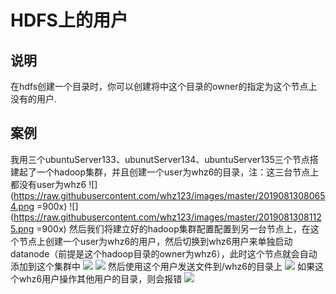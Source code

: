 # HDFS上的用户
## 说明
在hdfs创建一个目录时，你可以创建将中这个目录的owner的指定为这个节点上没有的用户.
## 案例
我用三个ubuntuServer133、ubunutServer134、ubuntuServer135三个节点搭建起了一个hadoop集群，并且创建一个user为whz6的目录，注：这三台节点上都没有user为whz6
![](https://raw.githubusercontent.com/whz123/images/master/20190813080654.png =900x)
![](https://raw.githubusercontent.com/whz123/images/master/20190813081125.png =900x)
然后我们将建立好的hadoop集群配置配置到另一台节点上，在这个节点上创建一个user为whz6的用户，然后切换到whz6用户来单独启动datanode（前提是这个hadoop目录的owner为whz6），此时这个节点就会自动添加到这个集群中
![](https://raw.githubusercontent.com/whz123/images/master/20190813081819.png)
![](https://raw.githubusercontent.com/whz123/images/master/20190813081501.png)
然后使用这个用户发送文件到/whz6的目录上
![](https://raw.githubusercontent.com/whz123/images/master/20190813082021.png)
如果这个whz6用户操作其他用户的目录，则会报错
![](https://raw.githubusercontent.com/whz123/images/master/20190813082117.png)